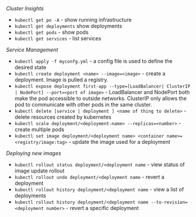 _Cluster Insights_  
- `kubectl get po -A` - show running infrastructure
- `kubectl get deployments` show deployments
- `kubectl get pods` - show pods
- `kubectl get services` - list services

_Service Management_
- `kubectl apply -f myconfg.yml` - a config file is used to define the desired state
- `kubectl create deployment <name> --image=<image>` - create a deployment. Image is pulled a registry.
- `kubectl expose deployment first-app --type=[LoadBalancer| ClusterIP | NodePort] --port=<port of image>` - LoadBalancer and NodePort both make the pod accessible to outside networks. ClusterIP only allows the pod to communicate with other pods in the same cluster. 
- `kubectl delete [service | deployment ] <name of thing to delete>` - delete resources created by kubernetes
- `kubectl scale deployment/<deployment-name> --replicas=<number>` - create multiple pods
- `kubectl set image deployment/<deployment name> <container name>=<registry/image:tag>` - update the image used for a deployment

_Deploying new images_
- `kubectl rollout status deployment/<deployment name` - view status of image update rollout
- `kubectl rollout undo deployment/<deployment name` - revert a deployment
- `kubectl rollout history deployment/<deployment name` - view a list of deployments
- `kubectl rollout history deployment/<deployment name --to-revision=<deployment number>` - revert a specific deployment
